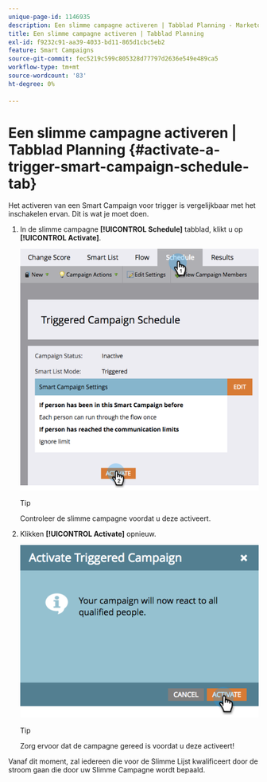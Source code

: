 ```yaml
---
unique-page-id: 1146935
description: Een slimme campagne activeren | Tabblad Planning - Marketo-documenten - Productdocumentatie
title: Een slimme campagne activeren | Tabblad Planning
exl-id: f9232c91-aa39-4033-bd11-865d1cbc5eb2
feature: Smart Campaigns
source-git-commit: fec5219c599c805328d77797d2636e549e489ca5
workflow-type: tm+mt
source-wordcount: '83'
ht-degree: 0%

---
```


# Een slimme campagne activeren | Tabblad Planning {#activate-a-trigger-smart-campaign-schedule-tab}

Het activeren van een Smart Campaign voor trigger is vergelijkbaar met het inschakelen ervan. Dit is wat je moet doen.

1. In de slimme campagne **[!UICONTROL Schedule]** tabblad, klikt u op **[!UICONTROL Activate]**.

   ![](assets/activate-a-trigger-smart-campaign-schedule-tab-1.png)

   >[!TIP]
   >
   >Controleer de slimme campagne voordat u deze activeert.

1. Klikken **[!UICONTROL Activate]** opnieuw.

   ![](assets/activate-a-trigger-smart-campaign-schedule-tab-2.png)

   >[!TIP]
   >
   >Zorg ervoor dat de campagne gereed is voordat u deze activeert!

Vanaf dit moment, zal iedereen die voor de Slimme Lijst kwalificeert door de stroom gaan die door uw Slimme Campagne wordt bepaald.
